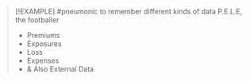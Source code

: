 
> [!EXAMPLE] #pneumonic to remember different kinds of data
> P.E.L.E, the footballer
> 
> - Premiums
> - Exposures
> - Loss
> - Expenses
> - & Also External Data
